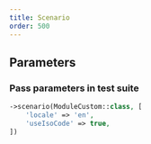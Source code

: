 ```yaml
---
title: Scenario
order: 500
---
```


## Parameters

### Pass parameters in test suite

```php
->scenario(ModuleCustom::class, [
    'locale' => 'en',
    'useIsoCode' => true,
])
```
